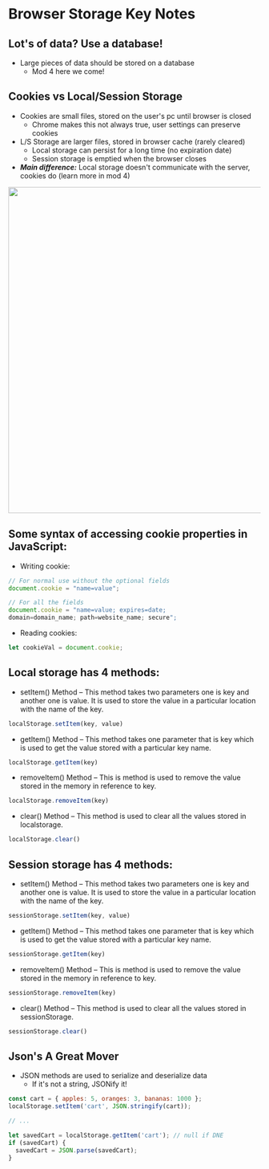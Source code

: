 # Browser Storage Key Notes

## Lot's of data? Use a database!

- Large pieces of data should be stored on a database
  - Mod 4 here we come!

## Cookies vs Local/Session Storage

- Cookies are small files, stored on the user's pc until browser is closed
  - Chrome makes this not always true, user settings can preserve cookies
- L/S Storage are larger files, stored in browser cache (rarely cleared)
  - Local storage can persist for a long time (no expiration date)
  - Session storage is emptied when the browser closes
- **_Main difference:_** Local storage doesn't communicate with the server, cookies do (learn more in mod 4)

 <img src='https://i.ibb.co/Lthcwb1/Screenshot-2023-01-25-160318.png' ref='serif' width='650'>


 ## Some syntax of accessing cookie properties in JavaScript:

- Writing cookie:
```js
// For normal use without the optional fields
document.cookie = "name=value";
```

```js
// For all the fields
document.cookie = "name=value; expires=date;
domain=domain_name; path=website_name; secure";
```
- Reading cookies:
```js
let cookieVal = document.cookie;
```

## Local storage has 4 methods:

- setItem() Method – This method takes two parameters one is key and another one is value. It is used to store the value in a particular location with the name of the key.
```js
localStorage.setItem(key, value)
```

- getItem() Method – This method takes one parameter that is key which is used to get the value stored with a particular key name.
```js
localStorage.getItem(key)
```

- removeItem() Method – This is method is used to remove the value stored in the memory in reference to key.
```js
localStorage.removeItem(key)
```

- clear() Method – This method is used to clear all the values stored in localstorage.
```js
localStorage.clear()
```

## Session storage has 4 methods:
- setItem() Method – This method takes two parameters one is key and another one is value. It is used to store the value in a particular location with the name of the key.
```js
sessionStorage.setItem(key, value)
```

- getItem() Method – This method takes one parameter that is key which is used to get the value stored with a particular key name.
```js
sessionStorage.getItem(key)
```

- removeItem() Method – This is method is used to remove the value stored in the memory in reference to key.
```js
sessionStorage.removeItem(key)
```

- clear() Method – This method is used to clear all the values stored in sessionStorage.
```js
sessionStorage.clear()
```

## Json's A Great Mover

- JSON methods are used to serialize and deserialize data
  - If it's not a string, JSONify it!

```js
const cart = { apples: 5, oranges: 3, bananas: 1000 };
localStorage.setItem('cart', JSON.stringify(cart));

// ...

let savedCart = localStorage.getItem('cart'); // null if DNE
if (savedCart) {
  savedCart = JSON.parse(savedCart);
}
```
